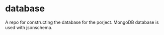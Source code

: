 # database

A repo for constructing the database for the porject. MongoDB database is used with jsonschema.
